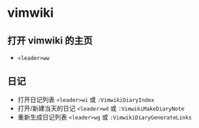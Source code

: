 # vimwiki

## 打开 vimwiki 的主页

- `<leader>ww`

## 日记

- 打开日记列表 `<leader>wi` 或 `:VimwikiDiaryIndex`
- 打开/新建当天的日记 `<leader>wd` 或 `:VimwikiMakeDiaryNote`
- 重新生成日记列表 `<leader>wg` 或 `:VimwikiDiaryGenerateLinks`
